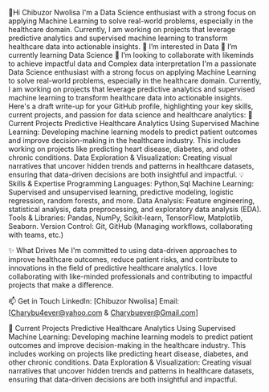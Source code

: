 👋Hi Chibuzor Nwolisa I'm a Data Science enthusiast with a strong focus on applying Machine Learning to solve real-world problems, especially in the healthcare domain. Currently, I am working on projects that leverage predictive analytics and supervised machine learning to transform healthcare data into actionable insights.
👀 I’m interested in Data
🌱 I’m currently learning Data Science
💞️ I’m looking to collaborate with likeminds to achieve impactful data and Complex data interpretation
I'm a passionate Data Science enthusiast with a strong focus on applying Machine Learning to solve real-world problems, especially in the healthcare domain. Currently, I am working on projects that leverage predictive analytics and supervised machine learning to transform healthcare data into actionable insights.
Here's a draft write-up for your GitHub profile, highlighting your key skills, current projects, and passion for data science and healthcare analytics:
🔭 Current Projects
Predictive Healthcare Analytics Using Supervised Machine Learning: Developing machine learning models to predict patient outcomes and improve decision-making in the healthcare industry. This includes working on projects like predicting heart disease, diabetes, and other chronic conditions.
Data Exploration & Visualization: Creating visual narratives that uncover hidden trends and patterns in healthcare datasets, ensuring that data-driven decisions are both insightful and impactful.
💡 Skills & Expertise
Programming Languages: Python,Sql
Machine Learning: Supervised and unsupervised learning, predictive modeling, logistic regression, random forests, and more.
Data Analysis: Feature engineering, statistical analysis, data preprocessing, and exploratory data analysis (EDA).
Tools & Libraries: Pandas, NumPy, Scikit-learn, TensorFlow, Matplotlib, Seaborn.
Version Control: Git, GitHub (Managing workflows, collaborating with teams, etc.)

✨ What Drives Me
I'm committed to using data-driven approaches to improve healthcare outcomes, reduce patient risks, and contribute to innovations in the field of predictive healthcare analytics. I love collaborating with like-minded professionals and contributing to impactful projects that make a difference.

📫 Get in Touch
LinkedIn: [Chibuzor Nwolisa]
Email: [Charybu4ever@yahoo.com & Charybuever@Gmail.com]

  
🔭 Current Projects
Predictive Healthcare Analytics Using Supervised Machine Learning: Developing machine learning models to predict patient outcomes and improve decision-making in the healthcare industry. This includes working on projects like predicting heart disease, diabetes, and other chronic conditions.
Data Exploration & Visualization: Creating visual narratives that uncover hidden trends and patterns in healthcare datasets, ensuring that data-driven decisions are both insightful and impactful.
